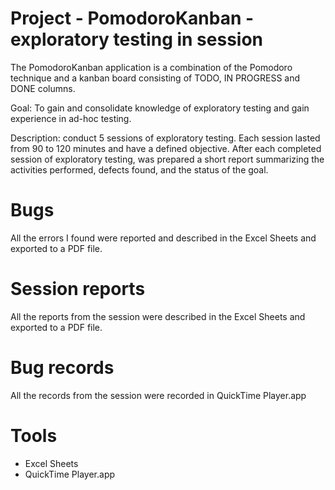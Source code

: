 # Project - PomodoroKanban - exploratory testing in session

The PomodoroKanban application is a combination of the Pomodoro technique and a kanban board consisting of TODO, IN PROGRESS and DONE columns.

Goal: To gain and consolidate knowledge of exploratory testing and gain experience in ad-hoc testing.

Description: conduct 5 sessions of exploratory testing. Each session lasted from 90 to 120 minutes and have a defined objective. After each completed session of exploratory testing, was prepared a short report summarizing the activities performed, defects found, and the status of the goal. 

# Bugs
All the errors I found were reported and described in the Excel Sheets and exported to a PDF file.
# Session reports
All the reports from the session were described in the Excel Sheets and exported to a PDF file.
# Bug records
All the records from the session were recorded in QuickTime Player.app
# Tools
* Excel Sheets
* QuickTime Player.app
